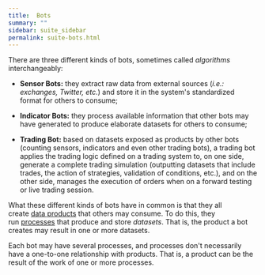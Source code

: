 ```yaml
---
title:  Bots
summary: ""
sidebar: suite_sidebar
permalink: suite-bots.html
---
```


There are three different kinds of bots, sometimes called *algorithms* interchangeably:

* **Sensor Bots:** they extract raw data from external sources (*i.e.: exchanges, Twitter, etc.*) and store it in the system's standardized format for others to consume;

* **Indicator Bots:** they process available information that other bots may have generated to produce elaborate datasets for others to consume;

* **Trading Bot:** based on datasets exposed as products by other bots (counting sensors, indicators and even other trading bots), a trading bot applies the trading logic defined on a trading system to, on one side, generate a complete trading simulation (outputting datasets that include trades, the action of strategies, validation of conditions, etc.), and on the other side, manages the execution of orders when on a forward testing or live trading session.

What these different kinds of bots have in common is that they all create <a href="" data-toggle="tooltip" data-original-title="{{site.data.concepts.data_product}}">data products</a> that others may consume. To do this, they run <a href="" data-toggle="tooltip" data-original-title="{{site.data.concepts.process}}">processes</a> that produce and store *datasets*. That is, the product a bot creates may result in one or more datasets.

Each bot may have several processes, and processes don't necessarily have a one-to-one relationship with products. That is, a product can be the result of the work of one or more processes.

